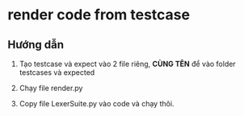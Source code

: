# render code from testcase

## Hướng dẫn

1. Tạo testcase và expect vào 2 file riêng, **CÙNG TÊN** để vào folder testcases và expected 

2. Chạy file render.py

3. Copy file LexerSuite.py vào code và chạy thôi.